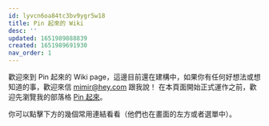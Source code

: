 ```yaml
---
id: lyvcn6oa84tc3bv9ygr5w18
title: Pin 起來的 Wiki
desc: ''
updated: 1651989888839
created: 1651989691930
nav_order: 1
---
```


歡迎來到 Pin 起來的 Wiki page，這邊目前還在建構中，如果你有任何好想法或想知道的事，歡迎來信 mimir@hey.com 跟我說！
在本頁面開始正式運作之前，歡迎先瀏覽我的部落格 [Pin 起來](https://pinchlime.com)。

你可以點擊下方的幾個常用連結看看（他們也在畫面的左方或者選單中）。